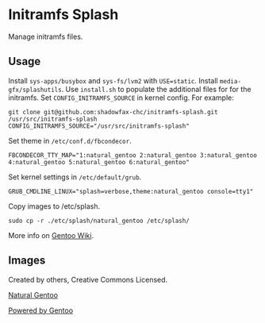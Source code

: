 Initramfs Splash
================

Manage initramfs files.


Usage
-----

Install `sys-apps/busybox` and `sys-fs/lvm2` with `USE=static`. Install
`media-gfx/splashutils`. Use `install.sh` to populate the additional files for
for the initramfs. Set `CONFIG_INITRAMFS_SOURCE` in kernel config. For example:

    git clone git@github.com:shadowfax-chc/initramfs-splash.git /usr/src/initramfs-splash
    CONFIG_INITRAMFS_SOURCE="/usr/src/initramfs-splash"

Set theme in `/etc/conf.d/fbcondecor`.

    FBCONDECOR_TTY_MAP="1:natural_gentoo 2:natural_gentoo 3:natural_gentoo 4:natural_gentoo 5:natural_gentoo 6:natural_gentoo"

Set kernel settings in `/etc/default/grub`.

    GRUB_CMDLINE_LINUX="splash=verbose,theme:natural_gentoo console=tty1"

Copy images to /etc/splash.

    sudo cp -r ./etc/splash/natural_gentoo /etc/splash/

More info on [Gentoo Wiki](http://wiki.gentoo.org/wiki/Fbsplash).


Images
------

Created by others, Creative Commons Licensed.

[Natural Gentoo](http://gentoo-art.org/content/show.php/gentoo+fbsplash+natural_gentoo+1920x1080?content=162492&PHPSESSID=3782da562e3217eeed166e0821fa53f6)

[Powered by Gentoo](http://gentoo-art.org/content/show.php/Powered+by+Gentoo+BootSplash+%5Bfbsplash%5D?content=127492&PHPSESSID=3782da562e3217eeed166e0821fa53f6)
